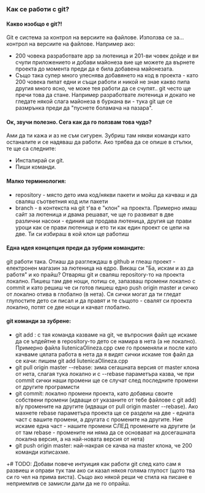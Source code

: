 ### Как се работи с git?

#### Какво изобщо е git?!
Git e система за контрол на версиите на файлове. Използва се за... контрол на версиите на файлове. Например ако:
- 200 човека разработвате app за лютеница и 201-ви човек дойде и ви счупи приложението и добави майонеза вие ще можете да върнете проекта до момента преди да е била добавена майонезата. 
- Също така супер много улеснява добавянето на код в проекта - като 200 човека пипат едни и същи работи и никой не знае какво пипа другия много ясно, че може тея работи да се счупят.. git често ще пречи това да стане. Например разработвате лютеница и докато не гледате някой слага майонеза в буркана ви - тука git ще се размрънка преди да "пуснете боламача на пазара".

#### Ок, звучи полезно. Сега как да го ползвам това чудо?
Ами да ти кажа и аз не съм сигурен. Зубриш там някви команди като останалите и се надяваш да работи. Ако трябва да се опише в стъпки, те ще са следните:
- Инсталирай си git.
- Пиши команди.

#### Малко терминология:
- repository - място дето има код/някви пакети и мойш да качваш и да сваляш съответния код или пакети
- branch - в контекста на git т'ва е "клон" на проекта. Примерно имаш сайт за лютеница и двама решават, че ще го развиват в две различни насоки - единия ще продава лютеница, другия ще прави уроци как се прави лютеница и ето ти как един проект се цепи на две. Ти си избираш в кой клон ще работиш

#### Една идея концепция преди да зубрим командите:
git работи така. Отиаш да разглеждаш в github и глеаш проект - електронен магазин за лютеница на едро. Викаш си "Ба, искам и аз да работя" и ко прайш? Отваряш git и сваляш repository-то на проекта локално. Пишеш там две нощи, потиш се, запазваш промени локално с commit и като решиш че си готов пишеш едно push origin master и сичко от локално отива в глобално (в нета). Ся сички могат да ти гледат глупостите дето си писал и да правят и те същото - свалят си проекта локално, потят се две нощи и качват глобално. 

#### git команди за зубрене:
- git add <file>: с тая команда казваме на git, че въпросния файл ще искаме да се ъпдейтне в repository-то дето се намира в нета (а не локално). Примерно файла liutenicaOlineza.cpp сме го променяли и после като качваме цялата работа в нета да я видят сички искаме тоя файл да се качи: пишем git add liutenicaOlineza.cpp
- git pull origin master --rebase: зима сегашната версия от master клона от нета, слагая тука локално и с --rebase параметъра казва, че при commit сички наши промени ще се случат след последните промени от другите програмисти
- git commit: локално промени проекта, като добавиш своите собствени промени (идващи от указаните от тебе файлове с git add) в/у промените на другите (идващи от pull origin master --rebase). Ако махнете rebase параметъра проекта ще се раздели на две - едната част с вашите промени, а другата с промените на другите. Ние искаме една част - нашите промени СЛЕД промените на другите (и от там rebase - промените ни няма да се основават на досегашната локална версия, а на най-новата версия от нета)
- git push origin master: най-накрая се качва на master клона, че 200 команди изписахме.

+# TODO: Добави повече интуиция как работи git след като сам я развиеш и оправи тук там ако си казал някоя голяма глупост (щото тва си го чел на прима виста). Също ако някой реши че стила на писане е неприемлив се замисли дали да не го опрайш.
